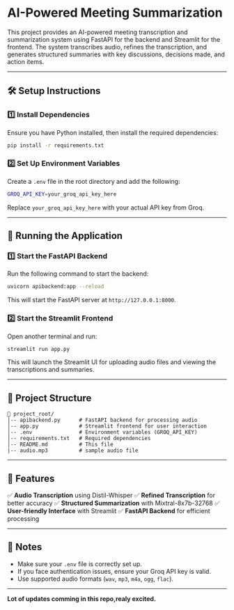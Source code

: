 # AI-Powered Meeting Summarization

This project provides an AI-powered meeting transcription and summarization system using FastAPI for the backend and Streamlit for the frontend. The system transcribes audio, refines the transcription, and generates structured summaries with key discussions, decisions made, and action items.

---

## 🛠 Setup Instructions

### 1️⃣ Install Dependencies
Ensure you have Python installed, then install the required dependencies:
```sh
pip install -r requirements.txt
```

### 2️⃣ Set Up Environment Variables
Create a `.env` file in the root directory and add the following:
```sh
GROQ_API_KEY=your_groq_api_key_here
```
Replace `your_groq_api_key_here` with your actual API key from Groq.

---

## 🚀 Running the Application

### 1️⃣ Start the FastAPI Backend
Run the following command to start the backend:
```sh
uvicorn apibackend:app --reload
```
This will start the FastAPI server at `http://127.0.0.1:8000`.

### 2️⃣ Start the Streamlit Frontend
Open another terminal and run:
```sh
streamlit run app.py
```
This will launch the Streamlit UI for uploading audio files and viewing the transcriptions and summaries.

---

## 📂 Project Structure
```
📂 project_root/
│-- apibackend.py      # FastAPI backend for processing audio
│-- app.py             # Streamlit frontend for user interaction
│-- .env               # Environment variables (GROQ_API_KEY)
│-- requirements.txt   # Required dependencies
│-- README.md          # This file
|-- audio.mp3          # sample audio file
```

---

## 🎯 Features
✅ **Audio Transcription** using Distil-Whisper 
✅ **Refined Transcription** for better accuracy
✅ **Structured Summarization** with Mixtral-8x7b-32768
✅ **User-friendly Interface** with Streamlit
✅ **FastAPI Backend** for efficient processing

---

## 📝 Notes
- Make sure your `.env` file is correctly set up.
- If you face authentication issues, ensure your Groq API key is valid.
- Use supported audio formats (`wav`, `mp3`, `m4a`, `ogg`, `flac`).

---



**Lot of updates comming in this repo,realy excited.**
